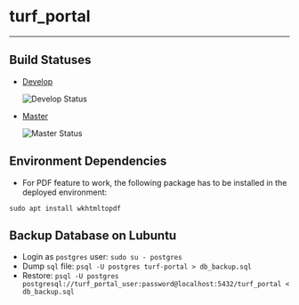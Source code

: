 # turf_portal

---

## Build Statuses

- [Develop](https://github.com/zhou-en/turf_portal/tree/develop)

    ![Develop Status](https://github.com/zhou-en/turf_portal/actions/workflows/main.yml/badge.svg?branch=develop)

- [Master](https://github.com/zhou-en/turf_portal/tree/master)

    ![Master Status](https://github.com/zhou-en/turf_portal/actions/workflows/main.yml/badge.svg?branch=master)


## Environment Dependencies

- For PDF feature to work, the following package has to be installed in the deployed environment:
```shell
sudo apt install wkhtmltopdf
```

## Backup Database on Lubuntu
- Login as `postgres` user: `sudo su - postgres`
- Dump `sql` file: `psql -U postgres turf-portal > db_backup.sql`
- Restore: `psql -U postgres postgresql://turf_portal_user:password@localhost:5432/turf_portal < db_backup.sql`
